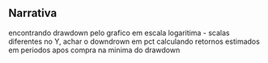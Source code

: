 ## Narrativa

encontrando drawdown pelo grafico em escala logaritima
    - scalas diferentes no Y, achar o downdrown em pct
calculando retornos estimados em periodos apos compra na minima do drawdown